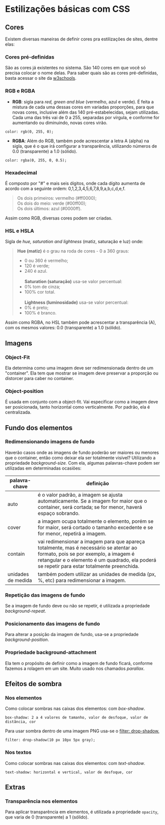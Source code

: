 # Estilizações básicas com CSS

## Cores
Existem diversas maneiras de definir cores pra estilizações de sites, dentre elas:

### Cores pré-definidas
São as cores já existentes no sistema. São 140 cores em que você só precisa colocar o nome delas. Para saber quais são as cores pré-definidas, basta acessar o site da [w3schools](https://www.w3schools.com/colors/colors_names.asp).

### RGB e RGBA
- **RGB**: sigla para *red, green and blue* (vermelho, azul e verde). É feita a mistura de cada uma dessas cores em variadas proporções, para que novas cores, inclusive além das 140 pré-estabelecidas, sejam utilizadas. Cada uma das três vai de 0 a 255, separadas por vírgula, e conforme for aumentando ou diminuindo, novas cores virão.
```
color: rgb(0, 255, 0);
```
- **RGBA**: Além do RGB, também pode acrescentar a letra A (alpha) na sigla, que é o que irá configurar a transparência, utilizando números de 0.0 (transparente) a 1.0 (sólido).
```
color: rgba(0, 255, 0, 0.5);
```

### Hexadecimal
É composto por "#" e mais seis dígitos, onde cada dígito aumenta de acordo com a seguinte ordem: 0,1,2,3,4,5,6,7,8,9,a,b,c,d,e,f.
>Os dois primeiros: vermelho (#ff0000);<br>
>Os dois do meio: verde (#00ff00);<br>
>Os dois últimos: azul (#0000ff).

Assim como RGB, diversas cores podem ser criadas.

### HSL e HSLA
Sigla de *hue, saturation and lightness* (matiz, saturação e luz) onde:
>**Hue (matiz)** é o grau na roda de cores - 0 a 360 graus:
> - 0 ou 360 é vermelho;
> - 120 é verde;
> - 240 é azul.<br><br>
>**Saturation (saturação)** usa-se valor percentual:
> - 0% tom de cinza;
> - 100% cor total.<br><br>
>**Lightness (luminosidade)** usa-se valor percentual:
> - 0% é preto;
> - 100% é branco.

Assim como RGBA, no HSL também pode acrescentar a transparência (A), com os mesmos valores: 0.0 (transparente) a 1.0 (sólido).

## Imagens
### Object-Fit
Ela determina como uma imagem deve ser redimensionada dentro de um "container". Ela tem que mostrar se imagem deve preservar a proporção ou distorcer para caber no container.

### Object-position
É usada em conjunto com a object-fit. Vai especificar como a imagem deve ser posicionada, tanto horizontal como verticalmente. Por padrão, ela é centralizada.

## Fundo dos elementos
### Redimensionando imagens de fundo
Haverão casos onde as imagens de fundo poderão ser maiores ou menores que o container, então como deixar ela ser totalmente visível? Utilizando a propriedade *background-size.* Com ela, algumas palavras-chave podem ser utilizadas em determinadas ocasiões:

| palavra-chave | definição |
|----------------|-----------|
auto| é o valor padrão, a imagem se ajusta automaticamente. Se a imagem for maior que o container, será cortada; se for menor, haverá espaço sobrando.
cover| a imagem ocupa totalmente o elemento, porém se for maior, será cortado o tamanho excedente e se for menor, repetirá a imagem.
contain| vai redimensionar a imagem para que apareça totalmente, mas é necessário se atentar ao formato, pois se por exemplo, a imagem é retangular e o elemento é um quadrado, ela poderá se repetir para estar totalmente preenchida.
unidades de medida| também podem utilizar as unidades de medida (px, %, etc) para redimensionar a imagem.

### Repetição das imagens de fundo
Se a imagem de fundo deve ou não se repetir, é utilizada a propriedade *background-repeat*.

### Posicionamento das imagens de fundo
Para alterar a posição da imagem de fundo, usa-se a propriedade *background-position*.

### Propriedade background-attachment
Ela tem o propósito de definir como a imagem de fundo ficará, conforme fazemos a rolagem em um site. Muito usado nos chamados *parallax*.

 ## Efeitos de sombra
 ### Nos elementos
 Como colocar sombras nas caixas dos elementos: com *box-shadow*.
 ```
box-shadow: 2 a 4 valores de tamanho, valor de desfoque, valor de distância, cor
 ```

Para usar sombra dentro de uma imagem PNG usa-se o <u>filter: drop-shadow.</u>
```
filter: drop-shadow(10 px 10px 5px gray);
 ```

 ### Nos textos
 Como colocar sombras nas caixas dos elementos: com *text-shadow*.
 ```
text-shadow: horizontal e vertical, valor de desfoque, cor
 ```

 ## Extras
 ### Transparência nos elementos
 Para aplicar transparência em elementos, é utilizada a propriedade <code>opacity</code>, que varia de 0 (transparente) a 1 (sólido).